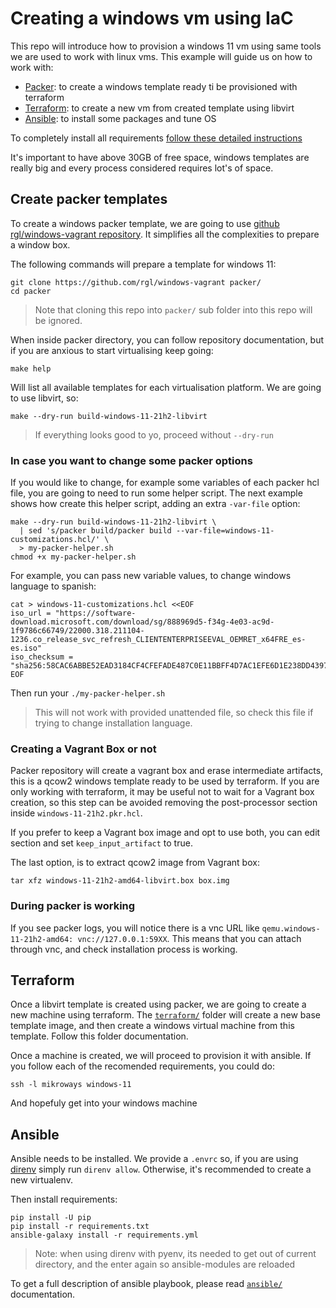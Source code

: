 # Creating a windows vm using IaC

This repo will introduce how to provision a windows 11 vm using same tools we
are used to work with linux vms. This example will guide us on how to work with:

* [Packer](https://www.packer.io/): to create a windows template ready ti be provisioned with terraform
* [Terraform](https://www.terraform.io/): to create a new vm from created template using libvirt
* [Ansible](https://www.ansible.com/): to install some packages and tune OS

To completely install all requirements [follow these detailed
instructions](docs/requirements.md)

It's important to have above 30GB of free space, windows templates are really
big and every process considered requires lot's of space.

## Create packer templates

To create a windows packer template, we are going to use [github
rgl/windows-vagrant repository](https://github.com/rgl/windows-vagrant). It
simplifies all the complexities to prepare a window box. 

The following commands will prepare a template for windows 11:

```
git clone https://github.com/rgl/windows-vagrant packer/
cd packer
```
> Note that cloning this repo into `packer/` sub folder into this repo will be
> ignored.

When inside packer directory, you can follow repository documentation, but if
you are anxious to start virtualising keep going:

```
make help
```

Will list all available templates for each virtualisation platform. We are going
to use libvirt, so:

```
make --dry-run build-windows-11-21h2-libvirt
```
> If everything looks good to yo, proceed without `--dry-run`


### In case you want to change some packer options

If you would like to change, for example some variables of each packer hcl file,
you are going to need to run some helper script. The next example shows how
create this helper script, adding an extra `-var-file` option:

```
make --dry-run build-windows-11-21h2-libvirt \
  | sed 's/packer build/packer build --var-file=windows-11-customizations.hcl/' \
  > my-packer-helper.sh
chmod +x my-packer-helper.sh
```

For example, you can pass new variable values, to change windows language to
spanish:

```
cat > windows-11-customizations.hcl <<EOF
iso_url = "https://software-download.microsoft.com/download/sg/888969d5-f34g-4e03-ac9d-1f9786c66749/22000.318.211104-1236.co_release_svc_refresh_CLIENTENTERPRISEEVAL_OEMRET_x64FRE_es-es.iso"
iso_checksum = "sha256:58CAC6ABBE52EAD3184CF4CFEFADE487C0E11BBFF4D7AC1EFE6D1E238DD43971"
EOF
```

Then run your `./my-packer-helper.sh`

> This will not work with provided unattended file, so check this file if trying
> to change installation language.

### Creating a Vagrant Box or not

Packer repository will create a vagrant box and erase intermediate artifacts,
this is a qcow2 windows template ready to be used by terraform. If you are only
working with terraform, it may be useful not to wait for a Vagrant box creation,
so this step can be avoided removing the post-processor section inside
`windows-11-21h2.pkr.hcl`.

If you prefer to keep a Vagrant box image and opt to use both, you can edit
section and set `keep_input_artifact` to true.

The last option, is to extract qcow2 image from Vagrant box:

```
tar xfz windows-11-21h2-amd64-libvirt.box box.img
```

### During packer is working

If you see packer logs, you will notice there is a vnc URL like
`qemu.windows-11-21h2-amd64: vnc://127.0.0.1:59XX`. This means that you can
attach through vnc, and check installation process is working.

## Terraform

Once a libvirt template is created using packer, we are going to create a new
machine using terraform. The [`terraform/`](./terraform) folder will create a
new base template image, and then create a windows virtual machine from this
template. Follow this folder documentation.

Once a machine is created, we will proceed to provision it with ansible. If you
follow each of the recomended requirements, you could do:

```
ssh -l mikroways windows-11
```

And hopefuly get into your windows machine

## Ansible

Ansible needs to be installed. We provide a `.envrc` so, if you are using
[direnv](https://direnv.net/) simply run `direnv allow`. Otherwise, it's
recommended to create a new virtualenv.

Then install requirements:

```
pip install -U pip
pip install -r requirements.txt
ansible-galaxy install -r requirements.yml
```

> Note: when using direnv with pyenv, its needed to get out of current
> directory, and the enter again so ansible-modules are reloaded

To get a full description of ansible playbook, please read
[`ansible/`](./ansible) documentation.


